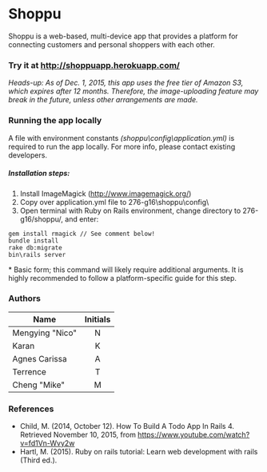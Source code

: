 # Shoppu

Shoppu is a web-based, multi-device app that provides a platform for connecting customers and personal shoppers with each other.

### Try it at http://shoppuapp.herokuapp.com/

*Heads-up: As of Dec. 1, 2015, this app uses the free tier of Amazon S3, which expires after 12 months. Therefore, the image-uploading feature may break in the future, unless other arrangements are made.*

### Running the app locally
A file with environment constants _(shoppu\config\application.yml)_ is required to run the app locally. For more info, please contact existing developers.

##### Installation steps:
1. Install ImageMagick (http://www.imagemagick.org/)
2. Copy over application.yml file to 276-g16\shoppu\config\
3. Open terminal with Ruby on Rails environment, change directory to 276-g16/shoppu/, and enter:
```
gem install rmagick // See comment below!
bundle install
rake db:migrate
bin\rails server
```

\* Basic form; this command will likely require additional arguments. It is highly recommended to follow a platform-specific guide for this step.

### Authors
| Name            | Initials  |
| --------------- |:---------:|
| Mengying "Nico" | N         |
| Karan           | K         |
| Agnes Carissa   | A         |
| Terrence        | T         |
| Cheng "Mike"    | M         |

### References
* Child, M. (2014, October 12). How To Build A Todo App In Rails 4. Retrieved November 10, 2015, from https://www.youtube.com/watch?v=fd1Vn-Wvy2w
* Hartl, M. (2015). Ruby on rails tutorial: Learn web development with rails (Third ed.).
